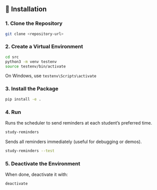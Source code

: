 ## 🧰 Installation

### 1. Clone the Repository
```bash
git clone <repository-url>
```

### 2. Create a Virtual Environment
```bash
cd src
python3 -m venv testenv
source testenv/bin/activate  
```
On Windows, use `testenv\Scripts\activate`

### 3. Install the Package
```bash
pip install -e .
```

### 4. Run
Runs the scheduler to send reminders at each student’s preferred time.
```bash
study-reminders
```
Sends all reminders immediately (useful for debugging or demos).
```bash
study-reminders --test
```

### 5. Deactivate the Environment
When done, deactivate it with:
```bash
deactivate
```
